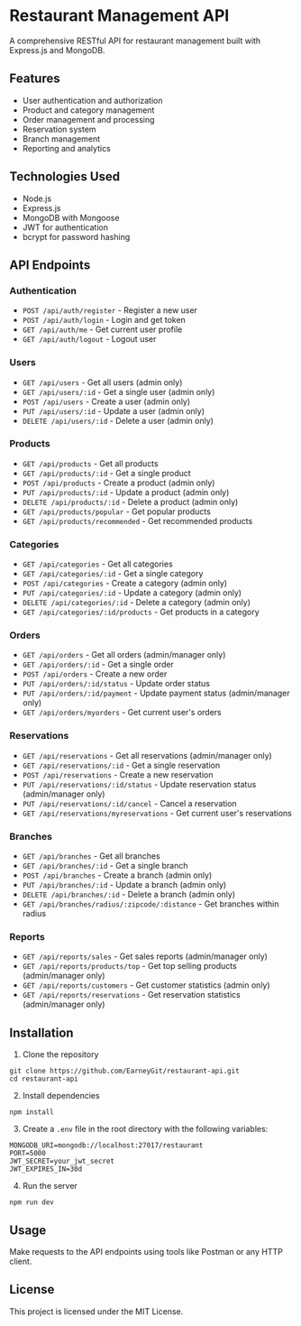 # Restaurant Management API

A comprehensive RESTful API for restaurant management built with Express.js and MongoDB.

## Features

* User authentication and authorization
* Product and category management
* Order management and processing
* Reservation system
* Branch management
* Reporting and analytics

## Technologies Used

* Node.js
* Express.js
* MongoDB with Mongoose
* JWT for authentication
* bcrypt for password hashing

## API Endpoints

### Authentication
- `POST /api/auth/register` - Register a new user
- `POST /api/auth/login` - Login and get token
- `GET /api/auth/me` - Get current user profile
- `GET /api/auth/logout` - Logout user

### Users
- `GET /api/users` - Get all users (admin only)
- `GET /api/users/:id` - Get a single user (admin only)
- `POST /api/users` - Create a user (admin only)
- `PUT /api/users/:id` - Update a user (admin only)
- `DELETE /api/users/:id` - Delete a user (admin only)

### Products
- `GET /api/products` - Get all products
- `GET /api/products/:id` - Get a single product
- `POST /api/products` - Create a product (admin only)
- `PUT /api/products/:id` - Update a product (admin only)
- `DELETE /api/products/:id` - Delete a product (admin only)
- `GET /api/products/popular` - Get popular products
- `GET /api/products/recommended` - Get recommended products

### Categories
- `GET /api/categories` - Get all categories
- `GET /api/categories/:id` - Get a single category
- `POST /api/categories` - Create a category (admin only)
- `PUT /api/categories/:id` - Update a category (admin only)
- `DELETE /api/categories/:id` - Delete a category (admin only)
- `GET /api/categories/:id/products` - Get products in a category

### Orders
- `GET /api/orders` - Get all orders (admin/manager only)
- `GET /api/orders/:id` - Get a single order
- `POST /api/orders` - Create a new order
- `PUT /api/orders/:id/status` - Update order status
- `PUT /api/orders/:id/payment` - Update payment status (admin/manager only)
- `GET /api/orders/myorders` - Get current user's orders

### Reservations
- `GET /api/reservations` - Get all reservations (admin/manager only)
- `GET /api/reservations/:id` - Get a single reservation
- `POST /api/reservations` - Create a new reservation
- `PUT /api/reservations/:id/status` - Update reservation status (admin/manager only)
- `PUT /api/reservations/:id/cancel` - Cancel a reservation
- `GET /api/reservations/myreservations` - Get current user's reservations

### Branches
- `GET /api/branches` - Get all branches
- `GET /api/branches/:id` - Get a single branch
- `POST /api/branches` - Create a branch (admin only)
- `PUT /api/branches/:id` - Update a branch (admin only)
- `DELETE /api/branches/:id` - Delete a branch (admin only)
- `GET /api/branches/radius/:zipcode/:distance` - Get branches within radius

### Reports
- `GET /api/reports/sales` - Get sales reports (admin/manager only)
- `GET /api/reports/products/top` - Get top selling products (admin/manager only)
- `GET /api/reports/customers` - Get customer statistics (admin only)
- `GET /api/reports/reservations` - Get reservation statistics (admin/manager only)

## Installation

1. Clone the repository
```
git clone https://github.com/EarneyGit/restaurant-api.git
cd restaurant-api
```

2. Install dependencies
```
npm install
```

3. Create a `.env` file in the root directory with the following variables:
```
MONGODB_URI=mongodb://localhost:27017/restaurant
PORT=5000
JWT_SECRET=your_jwt_secret
JWT_EXPIRES_IN=30d
```

4. Run the server
```
npm run dev
```

## Usage

Make requests to the API endpoints using tools like Postman or any HTTP client.

## License

This project is licensed under the MIT License. 